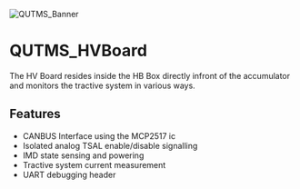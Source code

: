 ![QUTMS_Banner](https://raw.githubusercontent.com/Technosasquach/QUTMS_Master/master/src/qutmsBanner.jpg)
# QUTMS_HVBoard
The HV Board resides inside the HB Box directly infront of the accumulator and monitors the tractive system in various ways.

## Features

- CANBUS Interface using the MCP2517 ic
- Isolated analog TSAL enable/disable signalling
- IMD state sensing and powering
- Tractive system current measurement
- UART debugging header
